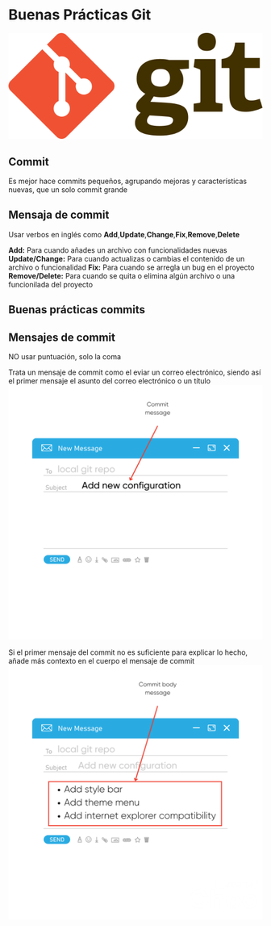 # Buenas Prácticas Git
![git-logo](images/git-logo.png)

## Commit

Es mejor hace commits pequeños, agrupando mejoras y características nuevas, que un solo commit grande

## Mensaja de commit

Usar verbos en inglés como **Add**,**Update**,**Change**,**Fix**,**Remove**,**Delete**

**Add:** Para cuando añades un archivo con funcionalidades nuevas
**Update/Change:** Para cuando actualizas o cambias el contenido de un archivo o funcionalidad
**Fix:** Para cuando se arregla un bug en el proyecto
**Remove/Delete:** Para cuando se quita o elimina algún archivo o una funcionilada del proyecto

## Buenas prácticas commits

## Mensajes de commit
NO usar puntuación, solo la coma

Trata un mensaje de commit como el eviar un correo electrónico, siendo así el primer mensaje el asunto del correo electrónico o un título
![git-message-subject](images/git_message_subject.png)

Si el primer mensaje del commit no es suficiente para explicar lo hecho, añade más contexto en el cuerpo el mensaje de commit
![git-message-body](images/git_message_body.png)